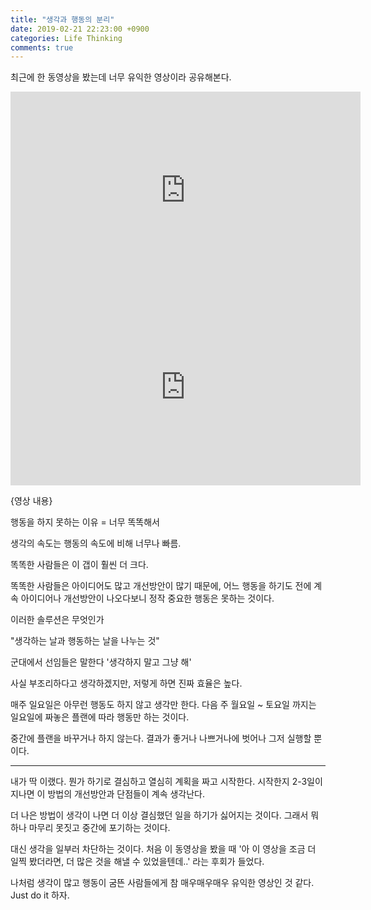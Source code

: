```yaml
---
title: "생각과 행동의 분리"
date: 2019-02-21 22:23:00 +0900
categories: Life Thinking
comments: true
---
```


최근에 한 동영상을 봤는데 너무 유익한 영상이라 공유해본다.
<iframe width="560" height="315" src="https://www.youtube.com/embed/L6BJBapYQ2k" frameborder="0" allow="autoplay; encrypted-media" allowfullscreen></iframe>


<iframe width="560" height="315" src="https://www.youtube.com/embed/L6BJBapYQ2k" frameborder="0" allow="accelerometer; autoplay; encrypted-media; gyroscope; picture-in-picture" allowfullscreen></iframe>

{영상 내용}

행동을 하지 못하는 이유 = 너무 똑똑해서

생각의 속도는 행동의 속도에 비해 너무나 빠름.

똑똑한 사람들은 이 갭이 훨씬 더 크다.

똑똑한 사람들은 아이디어도 많고 개선방안이 많기 때문에, 어느 행동을 하기도 전에 계속 아이디어나 개선방안이 나오다보니 정작 중요한 행동은 못하는 것이다.

이러한 솔루션은 무엇인가

"생각하는 날과 행동하는 날을 나누는 것"

군대에서 선임들은 말한다 '생각하지 말고 그냥 해'

사실 부조리하다고 생각하겠지만, 저렇게 하면 진짜 효율은 높다.

매주 일요일은 아무런 행동도 하지 않고 생각만 한다. 다음 주 월요일 ~ 토요일 까지는 일요일에 짜놓은 플랜에 따라 행동만 하는 것이다.

중간에 플랜을 바꾸거나 하지 않는다. 결과가 좋거나 나쁘거나에 벗어나 그저 실행할 뿐이다.

-----------------------------------------------

내가 딱 이랬다. 뭔가 하기로 결심하고 열심히 계획을 짜고 시작한다. 시작한지 2-3일이 지나면 이 방법의 개선방안과 단점들이 계속 생각난다.

더 나은 방법이 생각이 나면 더 이상 결심했던 일을 하기가 싫어지는 것이다. 그래서 뭐하나 마무리 못짓고 중간에 포기하는 것이다.

대신 생각을 일부러 차단하는 것이다. 처음 이 동영상을 봤을 때 '아 이 영상을 조금 더 일찍 봤더라면, 더 많은 것을 해낼 수 있었을텐데..' 라는 후회가 들었다.

나처럼 생각이 많고 행동이 굼뜬 사람들에게 참 매우매우매우 유익한 영상인 것 같다. Just do it 하자.
